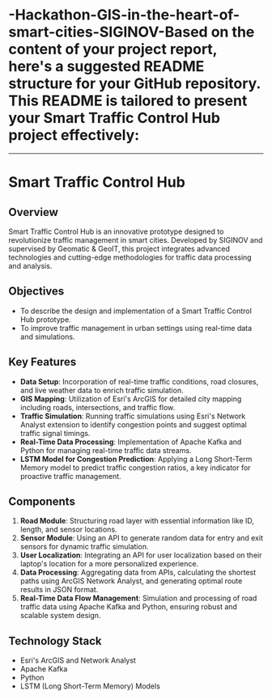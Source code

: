 # -Hackathon-GIS-in-the-heart-of-smart-cities-SIGINOV-Based on the content of your project report, here's a suggested README structure for your GitHub repository. This README is tailored to present your Smart Traffic Control Hub project effectively:

---

# Smart Traffic Control Hub

## Overview
Smart Traffic Control Hub is an innovative prototype designed to revolutionize traffic management in smart cities. Developed by SIGINOV and supervised by Geomatic & GeoIT, this project integrates advanced technologies and cutting-edge methodologies for traffic data processing and analysis.

## Objectives
- To describe the design and implementation of a Smart Traffic Control Hub prototype.
- To improve traffic management in urban settings using real-time data and simulations.

## Key Features
- **Data Setup**: Incorporation of real-time traffic conditions, road closures, and live weather data to enrich traffic simulation.
- **GIS Mapping**: Utilization of Esri's ArcGIS for detailed city mapping including roads, intersections, and traffic flow.
- **Traffic Simulation**: Running traffic simulations using Esri's Network Analyst extension to identify congestion points and suggest optimal traffic signal timings.
- **Real-Time Data Processing**: Implementation of Apache Kafka and Python for managing real-time traffic data streams.
- **LSTM Model for Congestion Prediction**: Applying a Long Short-Term Memory model to predict traffic congestion ratios, a key indicator for proactive traffic management.

## Components
1. **Road Module**: Structuring road layer with essential information like ID, length, and sensor locations.
2. **Sensor Module**: Using an API to generate random data for entry and exit sensors for dynamic traffic simulation.
3. **User Localization**: Integrating an API for user localization based on their laptop's location for a more personalized experience.
4. **Data Processing**: Aggregating data from APIs, calculating the shortest paths using ArcGIS Network Analyst, and generating optimal route results in JSON format.
5. **Real-Time Data Flow Management**: Simulation and processing of road traffic data using Apache Kafka and Python, ensuring robust and scalable system design.

## Technology Stack
- Esri's ArcGIS and Network Analyst
- Apache Kafka
- Python
- LSTM (Long Short-Term Memory) Models

